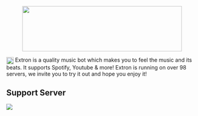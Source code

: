 <p align="center">
    <a href="https://extron.netlify.app" >
        <img src="https://extronbot.github.io/docs/icon-light.png" width="420px" height="120px">
    </a>
</p>

<img align="center" src="https://cdn.discordapp.com/emojis/1074412461677105152" width="19px" height="19px"> Extron is a quality music bot which makes you to feel the music and its beats. It supports Spotify, Youtube & more! Extron is running on over 98 servers, we invite you to try it out and hope you enjoy it!

## Support Server
<a href="https://discord.gg/4j8s8gnV7A"><img src="https://discord.com/api/guilds/515604226924085258/widget.png?style=banner2"></a>
